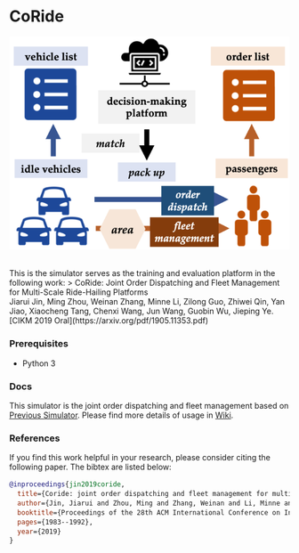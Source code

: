 # CoRide
<p align="center">
  <img src="image/coride.png" width="600">
  <br />
  <br />
</p>
This is the simulator serves as the training and evaluation platform in the following work:
> CoRide: Joint Order Dispatching and Fleet Management for Multi-Scale Ride-Hailing Platforms </br>
Jiarui Jin, Ming Zhou, Weinan Zhang, Minne Li, Zilong Guo, Zhiwei Qin, Yan Jiao, Xiaocheng Tang, Chenxi Wang, Jun Wang, Guobin Wu, Jieping Ye. </br>
[CIKM 2019 Oral](https://arxiv.org/pdf/1905.11353.pdf)

### Prerequisites
- Python 3


### Docs
This simulator is the joint order dispatching and fleet management based on [Previous Simulator](https://github.com/illidanlab/Simulator).
Please find more details of usage in [Wiki](https://github.com/illidanlab/Simulator/wiki).

### References
If you find this work helpful in your research, please consider citing the following paper. The bibtex are listed below:
```bibtex
@inproceedings{jin2019coride,
  title={Coride: joint order dispatching and fleet management for multi-scale ride-hailing platforms},
  author={Jin, Jiarui and Zhou, Ming and Zhang, Weinan and Li, Minne and Guo, Zilong and Qin, Zhiwei and Jiao, Yan and Tang, Xiaocheng and Wang, Chenxi and Wang, Jun and others},
  booktitle={Proceedings of the 28th ACM International Conference on Information and Knowledge Management},
  pages={1983--1992},
  year={2019}
}
```
